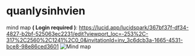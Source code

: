 # quanlysinhvien
mind map **( Login required )**: https://lucid.app/lucidspark/367bf37f-df34-4827-b2bf-525063ec2231/edit?viewport_loc=-253%2C-317%2C2560%2C1241%2C0_0&invitationId=inv_3c6dcb3a-1665-4531-bce8-98e86ced3601
![Mind map](https://github.com/HoangCacLoanChau/quanlysinhvien/assets/73436010/56d28dc1-2f7c-4e6d-9a5b-5499db6d16c8)
